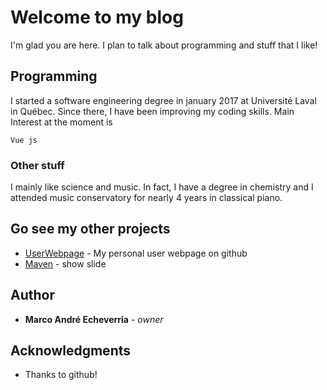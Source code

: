 # Welcome to my blog

I'm glad you are here. I plan to talk about programming and stuff that I like!

## Programming

I started a software engineering degree in january 2017 at Université Laval in Québec. Since there, I have been improving my coding skills. Main Interest at the moment is

```
Vue js
```

### Other stuff

I mainly like science and music. In fact, I have a degree in chemistry and I attended music conservatory for nearly 4 years in classical piano.

## Go see my other projects

* [UserWebpage](https://modokemdev.com/) - My personal user webpage on github
* [Maven](https://modokemdev.com/github-slideshow/) - show slide

## Author

* **Marco André Echeverria** - *owner*

## Acknowledgments

* Thanks to github!

